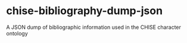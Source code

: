 # chise-bibliography-dump-json
A JSON dump of bibliographic information used in the CHISE character ontology
